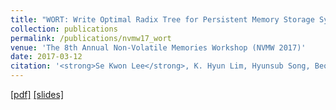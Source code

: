```yaml
---
title: "WORT: Write Optimal Radix Tree for Persistent Memory Storage Systems"
collection: publications
permalink: /publications/nvmw17_wort
venue: 'The 8th Annual Non-Volatile Memories Workshop (NVMW 2017)'
date: 2017-03-12
citation: '<strong>Se Kwon Lee</strong>, K. Hyun Lim, Hyunsub Song, Beomseok Nam, and Sam H. Noh, <i>The 8th Annual Non-Volatile Memories Workshop</i> (<strong>NVMW 2017</strong>, Extended abstract of FAST 2017 paper).'
---
```

[[pdf]](http://sekwonlee.github.io/files/nvmw17_wort.pdf)
[[slides]](http://sekwonlee.github.io/files/nvmw17_wort_slide.pdf)
